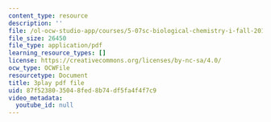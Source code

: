 ```yaml
---
content_type: resource
description: ''
file: /ol-ocw-studio-app/courses/5-07sc-biological-chemistry-i-fall-2013/87f5238035048fed8b74df5fa4f4f7c9_0XAJIHttCNs.pdf
file_size: 26450
file_type: application/pdf
learning_resource_types: []
license: https://creativecommons.org/licenses/by-nc-sa/4.0/
ocw_type: OCWFile
resourcetype: Document
title: 3play pdf file
uid: 87f52380-3504-8fed-8b74-df5fa4f4f7c9
video_metadata:
  youtube_id: null
---
```

